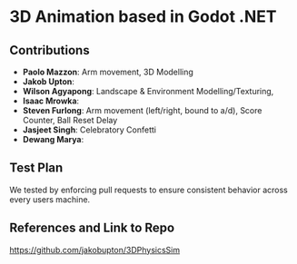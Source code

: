 # 3D Animation based in Godot .NET
## Contributions 
- **Paolo Mazzon**: Arm movement, 3D Modelling 
- **Jakob Upton**:
- **Wilson Agyapong**: Landscape & Environment Modelling/Texturing, 
- **Isaac Mrowka**:
- **Steven Furlong**: Arm movement (left/right, bound to a/d), Score Counter, Ball Reset Delay
- **Jasjeet Singh**: Celebratory Confetti 
- **Dewang Marya**:

## Test Plan
We tested by enforcing pull requests to ensure consistent behavior across every users machine.

## References and Link to Repo
https://github.com/jakobupton/3DPhysicsSim
